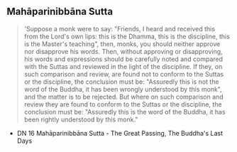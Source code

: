 ## Mahāparinibbāna Sutta

> 'Suppose a monk were to say: "Friends, I heard and received this from the Lord's own lips: this is the Dhamma, this is the discipline, this is the Master's teaching", then, monks, you should neither approve nor disapprove his words. Then, without approving or disapproving, his words and expressions should be carefully noted and compared with the Suttas and reviewed in the light of the discipline. If they, on such comparison and review, are found not to conform to the Suttas or the discipline, the conclusion must be: "Assuredly this is not the word of the Buddha, it has been wrongly un­derstood by this monk", and the matter is to be rejected. But where on such comparison and review they are found to con­form to the Suttas or the discipline, the conclusion must be: "Assuredly this is the word of the Buddha, it has been rightly understood by this monk."

- DN 16 Mahāparinibbāna Sutta - The Great Passing, The Buddha's Last Days
